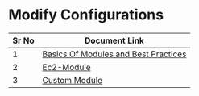 # Modify Configurations

| Sr No | Document Link |
| ------ | ------ |
| 1 | [Basics Of Modules and Best Practices ][PlDa] |
| 2 | [Ec2-Module ][PlDb] |
| 3 | [Custom Module ][PlDc] |

[PlDa]: <./BasicsOfModules.md>
[PlDb]: <./ec2-Module.md>
[PlDc]: <./customModule.md>

